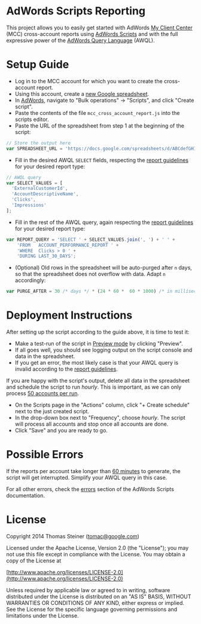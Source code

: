 AdWords Scripts Reporting
=========================

This project allows you to easily get started with AdWords
[My Client Center](http://www.google.com/adwords/myclientcenter/) (MCC)
cross-account reports using [AdWords Scripts](https://developers.google.com/adwords/scripts/)
and with the full expressive power of the
[AdWords Query Language](https://developers.google.com/adwords/api/docs/guides/awql) (AWQL).

Setup Guide
===========

* Log in to the MCC account for which you want to create the cross-account report.
* Using this account, create a [new Google spreadsheet](https://docs.google.com/spreadsheet/).
* In [AdWords](https://adwords.google.com/), navigate to "Bulk operations" → "Scripts",
and click "Create script".
* Paste the contents of the file ```mcc_cross_account_report.js``` into the scripts editor.
* Paste the URL of the spreadsheet from step 1 at the beginning of the script: 
```javascript
// Store the output here
var SPREADSHEET_URL = 'https://docs.google.com/spreadsheets/d/ABCdefGHIjklMNOpqrSTUvwxYZ/edit';
```
* Fill in the desired AWQL ```SELECT``` fields, respecting the
[report guidelines](https://developers.google.com/adwords/api/docs/appendix/reports)
for your desired report type:
```javascript
// AWQL query
var SELECT_VALUES = [
  'ExternalCustomerId',
  'AccountDescriptiveName',
  'Clicks',
  'Impressions'
];
```
* Fill in the rest of the AWQL query, again respecting the
[report guidelines](https://developers.google.com/adwords/api/docs/appendix/reports)
for your desired report type:
```javascript
var REPORT_QUERY = 'SELECT ' + SELECT_VALUES.join(', ') + ' ' +
    'FROM   ACCOUNT_PERFORMANCE_REPORT ' +
    'WHERE  Clicks > 0 ' +
    'DURING LAST_30_DAYS';
```
* (Optional) Old rows in the spreadsheet will be auto-purged after ```n``` days,
so that the spreadsheet does not overflow with data. Adapt ```n``` accordingly:
```javascript
var PURGE_AFTER = 30 /* days */ * (24 * 60 *  60 * 1000) /* in milliseconds */;
```

Deployment Instructions
=======================

After setting up the script according to the guide above,
it is time to test it:

* Make a test-run of the script in
[Preview mode](https://developers.google.com/adwords/scripts/docs/concepts/preview)
by clicking "Preview".
* If all goes well, you should see logging output on the script console and data in the spreadsheet.
* If you get an error, the most likely case is that your AWQL query is invalid
  according to the [report guidelines](https://developers.google.com/adwords/api/docs/appendix/reports). 

If you are happy with the script's output, delete all data in the spreadsheet
and schedule the script to run *hourly*. This is important, as we can only process
[50 accounts per run](https://developers.google.com/adwords/scripts/docs/limits#mcc_scripts).

* On the Scripts page in the "Actions" column, click "+ Create schedule" next to the just created script. 
* In the drop-down box next to "Frequency", choose *hourly*. The script will process all accounts
  and stop once all accounts are done.
* Click "Save" and you are ready to go.

Possible Errors
===============

If the reports per account take longer than
[60 minutes](https://developers.google.com/adwords/scripts/docs/limits#mcc_scripts)
to generate, the script will get interrupted. Simplify your AWQL query in this case.

For all other errors, check the [errors](https://developers.google.com/adwords/scripts/docs/concepts/errors)
section of the AdWords Scripts documentation.

License
=======
Copyright 2014 Thomas Steiner (tomac@google.com)

Licensed under the Apache License, Version 2.0 (the "License");
you may not use this file except in compliance with the License.
You may obtain a copy of the License at

[http://www.apache.org/licenses/LICENSE-2.0](http://www.apache.org/licenses/LICENSE-2.0)

Unless required by applicable law or agreed to in writing, software
distributed under the License is distributed on an "AS IS" BASIS,
WITHOUT WARRANTIES OR CONDITIONS OF ANY KIND, either express or implied.
See the License for the specific language governing permissions and
limitations under the License.
